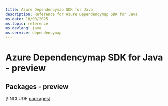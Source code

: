 ```yaml
---
title: Azure Dependencymap SDK for Java
description: Reference for Azure Dependencymap SDK for Java
ms.date: 10/08/2025
ms.topic: reference
ms.devlang: java
ms.service: dependencymap
---
```

# Azure Dependencymap SDK for Java - preview
## Packages - preview
[!INCLUDE [packages](dependencymap-index.md)]